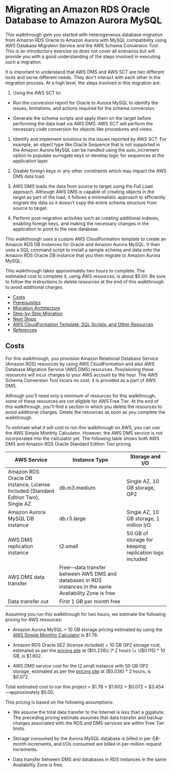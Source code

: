 # Migrating an Amazon RDS Oracle Database to Amazon Aurora MySQL<a name="CHAP_RDSOracle2Aurora"></a>

This walkthrough gets you started with heterogeneous database migration from Amazon RDS Oracle to Amazon Aurora with MySQL compatibility using AWS Database Migration Service and the AWS Schema Conversion Tool\. This is an introductory exercise so does not cover all scenarios but will provide you with a good understanding of the steps involved in executing such a migration\. 

It is important to understand that AWS DMS and AWS SCT are two different tools and serve different needs\. They don’t interact with each other in the migration process\. At a high level, the steps involved in this migration are:

1.  Using the AWS SCT to:

   +  Run the conversion report for Oracle to Aurora MySQL to identify the issues, limitations, and actions required for the schema conversion\.

   +  Generate the schema scripts and apply them on the target before performing the data load via AWS DMS\. AWS SCT will perform the necessary code conversion for objects like procedures and views\.

1.  Identify and implement solutions to the issues reported by AWS SCT\. For example, an object type like Oracle Sequence that is not supported in the Amazon Aurora MySQL can be handled using the auto\_increment option to populate surrogate keys or develop logic for sequences at the application layer\. 

1.  Disable foreign keys or any other constraints which may impact the AWS DMS data load\.

1.  AWS DMS loads the data from source to target using the Full Load approach\. Although AWS DMS is capable of creating objects in the target as part of the load, it follows a minimalistic approach to efficiently migrate the data so it doesn’t copy the entire schema structure from source to target\.

1.  Perform post\-migration activities such as creating additional indexes, enabling foreign keys, and making the necessary changes in the application to point to the new database\.

This walkthrough uses a custom AWS CloudFormation template to create an Amazon RDS DB instances for Oracle and Amazon Aurora MySQL\. It then uses a SQL command script to install a sample schema and data onto the Amazon RDS Oracle DB instance that you then migrate to Amazon Aurora MySQL\.

This walkthrough takes approximately two hours to complete\. The estimated cost to complete it, using AWS resources, is about $5\.00\. Be sure to follow the instructions to delete resources at the end of this walkthrough to avoid additional charges\.


+ [Costs](#CHAP_RDSOracle2Aurora.Costs)
+ [Prerequisites](CHAP_RDSOracle2Aurora.Prerequisites.md)
+ [Migration Architecture](CHAP_RDSOracle2Aurora.Architecture.md)
+ [Step\-by\-Step Migration](CHAP_RDSOracle2Aurora.Steps.md)
+ [Next Steps](CHAP_RDSOracle2Aurora.NextSteps.md)
+ [AWS CloudFormation Template, SQL Scripts, and Other Resources](CHAP_RDSOracle2Aurora.ScriptsTemplates.md)
+ [References](CHAP_RDSOracle2Aurora.References.md)

## Costs<a name="CHAP_RDSOracle2Aurora.Costs"></a>

For this walkthrough, you provision Amazon Relational Database Service \(Amazon RDS\) resources by using AWS CloudFormation and also AWS Database Migration Service \(AWS DMS\) resources\. Provisioning these resources will incur charges to your AWS account by the hour\. The AWS Schema Conversion Tool incurs no cost; it is provided as a part of AWS DMS\.

Although you'll need only a minimum of resources for this walkthrough, some of these resources are not eligible for AWS Free Tier\. At the end of this walkthrough, you'll find a section in which you delete the resources to avoid additional charges\. Delete the resources as soon as you complete the walkthrough\.

To estimate what it will cost to run this walkthrough on AWS, you can use the AWS Simple Monthly Calculator\. However, the AWS DMS service is not incorporated into the calculator yet\. The following table shows both AWS DMS and Amazon RDS Oracle Standard Edition Two pricing\. 


| AWS Service | Instance Type | Storage and I/O | 
| --- | --- | --- | 
| Amazon RDS Oracle DB instance, License Included \(Standard Edition Two\), Single AZ | db\.m3\.medium | Single AZ, 10 GB storage, GP2 | 
| Amazon Aurora MySQL DB instance | db\.r3\.large | Single AZ, 10 GB storage, 1 million I/O | 
| AWS DMS replication instance | t2\.small | 50 GB of storage for keeping replication logs included | 
| AWS DMS data transfer | Free—data transfer between AWS DMS and databases in RDS instances in the same Availability Zone is free |  | 
| Data transfer out | First 1 GB per month free |  | 

Assuming you run this walkthrough for two hours, we estimate the following pricing for AWS resources:

+ Amazon Aurora MySQL \+ 10 GB storage pricing estimated by using the [AWS Simple Monthly Calculator](https://calculator.s3.amazonaws.com/index.html#r=PDX&s=RDS&key=calc-73CBE401-DF5A-42CE-8B96-E9AB5D3765EE) is $1\.78\.

+ Amazon RDS Oracle SE2 \(license included\) \+ 10 GB GP2 storage cost, estimated as per the [pricing site](https://aws.amazon.com/rds/oracle/pricing/) at \($0\.226\) \* 2 hours \+ \($0\.115\) \* 10 GB, is $1\.602\.

+ AWS DMS service cost for the t2\.small instance with 50 GB GP2 storage, estimated as per the [pricing site](https://aws.amazon.com/dms/pricing/) at \($0\.036\) \* 2 hours, is $0\.072\.

Total estimated cost to run this project = $1\.78 \+ $1\.602 \+ $0\.072 = $3\.454—approximately $5\.00\.

This pricing is based on the following assumptions:

+ We assume the total data transfer to the Internet is less than a gigabyte\. The preceding pricing estimate assumes that data transfer and backup charges associated with the RDS and DMS services are within Free Tier limits\.

+ Storage consumed by the Aurora MySQL database is billed in per GB\-month increments, and I/Os consumed are billed in per\-million request increments\.

+ Data transfer between DMS and databases in RDS instances in the same Availability Zone is free\.